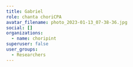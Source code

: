 ```yaml
---
title: Gabriel
role: chanta choriCPA
avatar_filename: photo_2023-01-13_07-38-36.jpg
social: []
organizations:
  - name: choripint
superuser: false
user_groups:
  - Researchers
---
```


